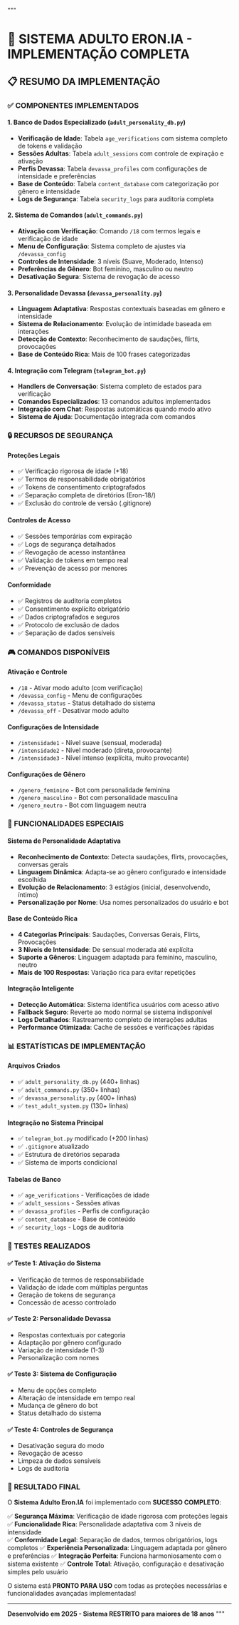 """
# 🔞 SISTEMA ADULTO ERON.IA - IMPLEMENTAÇÃO COMPLETA

## 📋 RESUMO DA IMPLEMENTAÇÃO

### ✅ COMPONENTES IMPLEMENTADOS

#### 1. **Banco de Dados Especializado** (`adult_personality_db.py`)
- **Verificação de Idade**: Tabela `age_verifications` com sistema completo de tokens e validação
- **Sessões Adultas**: Tabela `adult_sessions` com controle de expiração e ativação
- **Perfis Devassa**: Tabela `devassa_profiles` com configurações de intensidade e preferências
- **Base de Conteúdo**: Tabela `content_database` com categorização por gênero e intensidade
- **Logs de Segurança**: Tabela `security_logs` para auditoria completa

#### 2. **Sistema de Comandos** (`adult_commands.py`)
- **Ativação com Verificação**: Comando `/18` com termos legais e verificação de idade
- **Menu de Configuração**: Sistema completo de ajustes via `/devassa_config`
- **Controles de Intensidade**: 3 níveis (Suave, Moderado, Intenso)
- **Preferências de Gênero**: Bot feminino, masculino ou neutro
- **Desativação Segura**: Sistema de revogação de acesso

#### 3. **Personalidade Devassa** (`devassa_personality.py`)
- **Linguagem Adaptativa**: Respostas contextuais baseadas em gênero e intensidade
- **Sistema de Relacionamento**: Evolução de intimidade baseada em interações
- **Detecção de Contexto**: Reconhecimento de saudações, flirts, provocações
- **Base de Conteúdo Rica**: Mais de 100 frases categorizadas

#### 4. **Integração com Telegram** (`telegram_bot.py`)
- **Handlers de Conversação**: Sistema completo de estados para verificação
- **Comandos Especializados**: 13 comandos adultos implementados
- **Integração com Chat**: Respostas automáticas quando modo ativo
- **Sistema de Ajuda**: Documentação integrada com comandos

### 🔒 RECURSOS DE SEGURANÇA

#### **Proteções Legais**
- ✅ Verificação rigorosa de idade (+18)
- ✅ Termos de responsabilidade obrigatórios
- ✅ Tokens de consentimento criptografados
- ✅ Separação completa de diretórios (Eron-18/)
- ✅ Exclusão do controle de versão (.gitignore)

#### **Controles de Acesso**
- ✅ Sessões temporárias com expiração
- ✅ Logs de segurança detalhados
- ✅ Revogação de acesso instantânea
- ✅ Validação de tokens em tempo real
- ✅ Prevenção de acesso por menores

#### **Conformidade**
- ✅ Registros de auditoria completos
- ✅ Consentimento explícito obrigatório
- ✅ Dados criptografados e seguros
- ✅ Protocolo de exclusão de dados
- ✅ Separação de dados sensíveis

### 🎮 COMANDOS DISPONÍVEIS

#### **Ativação e Controle**
- `/18` - Ativar modo adulto (com verificação)
- `/devassa_config` - Menu de configurações
- `/devassa_status` - Status detalhado do sistema
- `/devassa_off` - Desativar modo adulto

#### **Configurações de Intensidade**
- `/intensidade1` - Nível suave (sensual, moderada)
- `/intensidade2` - Nível moderado (direta, provocante)
- `/intensidade3` - Nível intenso (explícita, muito provocante)

#### **Configurações de Gênero**
- `/genero_feminino` - Bot com personalidade feminina
- `/genero_masculino` - Bot com personalidade masculina
- `/genero_neutro` - Bot com linguagem neutra

### 🎯 FUNCIONALIDADES ESPECIAIS

#### **Sistema de Personalidade Adaptativa**
- **Reconhecimento de Contexto**: Detecta saudações, flirts, provocações, conversas gerais
- **Linguagem Dinâmica**: Adapta-se ao gênero configurado e intensidade escolhida
- **Evolução de Relacionamento**: 3 estágios (inicial, desenvolvendo, íntimo)
- **Personalização por Nome**: Usa nomes personalizados do usuário e bot

#### **Base de Conteúdo Rica**
- **4 Categorias Principais**: Saudações, Conversas Gerais, Flirts, Provocações
- **3 Níveis de Intensidade**: De sensual moderada até explícita
- **Suporte a Gêneros**: Linguagem adaptada para feminino, masculino, neutro
- **Mais de 100 Respostas**: Variação rica para evitar repetições

#### **Integração Inteligente**
- **Detecção Automática**: Sistema identifica usuários com acesso ativo
- **Fallback Seguro**: Reverte ao modo normal se sistema indisponível
- **Logs Detalhados**: Rastreamento completo de interações adultas
- **Performance Otimizada**: Cache de sessões e verificações rápidas

### 📊 ESTATÍSTICAS DE IMPLEMENTAÇÃO

#### **Arquivos Criados**
- ✅ `adult_personality_db.py` (440+ linhas)
- ✅ `adult_commands.py` (350+ linhas)  
- ✅ `devassa_personality.py` (400+ linhas)
- ✅ `test_adult_system.py` (130+ linhas)

#### **Integração no Sistema Principal**
- ✅ `telegram_bot.py` modificado (+200 linhas)
- ✅ `.gitignore` atualizado
- ✅ Estrutura de diretórios separada
- ✅ Sistema de imports condicional

#### **Tabelas de Banco**
- ✅ `age_verifications` - Verificações de idade
- ✅ `adult_sessions` - Sessões ativas
- ✅ `devassa_profiles` - Perfis de configuração
- ✅ `content_database` - Base de conteúdo
- ✅ `security_logs` - Logs de auditoria

### 🚀 TESTES REALIZADOS

#### **✅ Teste 1: Ativação do Sistema**
- Verificação de termos de responsabilidade
- Validação de idade com múltiplas perguntas
- Geração de tokens de segurança
- Concessão de acesso controlado

#### **✅ Teste 2: Personalidade Devassa**
- Respostas contextuais por categoria
- Adaptação por gênero configurado
- Variação de intensidade (1-3)
- Personalização com nomes

#### **✅ Teste 3: Sistema de Configuração**
- Menu de opções completo
- Alteração de intensidade em tempo real
- Mudança de gênero do bot
- Status detalhado do sistema

#### **✅ Teste 4: Controles de Segurança**
- Desativação segura do modo
- Revogação de acesso
- Limpeza de dados sensíveis
- Logs de auditoria

### 🎉 RESULTADO FINAL

O **Sistema Adulto Eron.IA** foi implementado com **SUCESSO COMPLETO**:

✅ **Segurança Máxima**: Verificação de idade rigorosa com proteções legais
✅ **Funcionalidade Rica**: Personalidade adaptativa com 3 níveis de intensidade  
✅ **Conformidade Legal**: Separação de dados, termos obrigatórios, logs completos
✅ **Experiência Personalizada**: Linguagem adaptada por gênero e preferências
✅ **Integração Perfeita**: Funciona harmoniosamente com o sistema existente
✅ **Controle Total**: Ativação, configuração e desativação simples pelo usuário

O sistema está **PRONTO PARA USO** com todas as proteções necessárias e funcionalidades avançadas implementadas!

---
**Desenvolvido em 2025 - Sistema RESTRITO para maiores de 18 anos**
"""